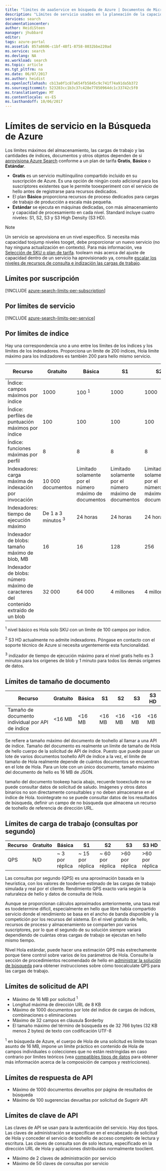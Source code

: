 ```yaml
---
title: "límites de aaaService en búsqueda de Azure | Documentos de Microsoft"
description: "Límites de servicio usados en la planeación de la capacidad y los límites máximos de solicitudes y respuestas de Azure Search."
services: search
documentationcenter: 
author: HeidiSteen
manager: jhubbard
editor: 
tags: azure-portal
ms.assetid: 857a8606-c1bf-48f1-8758-8032bbe220ad
ms.service: search
ms.devlang: NA
ms.workload: search
ms.topic: article
ms.tgt_pltfrm: na
ms.date: 06/07/2017
ms.author: heidist
ms.openlocfilehash: cb13a0f1c87a654fb5845c9c741f74a91da5b372
ms.sourcegitcommit: 523283cc1b3c37c428e77850964dc1c33742c5f0
ms.translationtype: MT
ms.contentlocale: es-ES
ms.lasthandoff: 10/06/2017
---
```

# <a name="service-limits-in-azure-search"></a>Límites de servicio en la Búsqueda de Azure
Los límites máximos del almacenamiento, las cargas de trabajo y las cantidades de índices, documentos y otros objetos dependen de si [aprovisiona Azure Search](search-create-service-portal.md) conforme a un plan de tarifa **Gratis**, **Básico** o **Estándar**.

* **Gratis** es un servicio multiinquilino compartido incluido en su suscripción de Azure. Es una opción de ningún costo adicional para los suscriptores existentes que le permite tooexperiment con el servicio de hello antes de registrarse para recursos dedicados.
* El plan **Básico** proporciona recursos de proceso dedicados para cargas de trabajo de producción a escala más pequeña.
* **Estándar** se ejecuta en máquinas dedicadas, con más almacenamiento y capacidad de procesamiento en cada nivel. Standard incluye cuatro niveles: S1, S2, S3 y S3 High Density (S3 HD).

> [!NOTE]
> Un servicio se aprovisiona en un nivel específico. Si necesita más capacidad toojump niveles tooget, debe proporcionar un nuevo servicio (no hay ninguna actualización en contexto). Para más información, vea [Selección de SKU o plan de tarifa](search-sku-tier.md). toolearn más acerca del ajuste de capacidad dentro de un servicio ha aprovisionado ya, consulte [escalar los niveles de recursos de consulta e indización las cargas de trabajo](search-capacity-planning.md).
>

## <a name="per-subscription-limits"></a>Límites por suscripción
[!INCLUDE [azure-search-limits-per-subscription](../../includes/azure-search-limits-per-subscription.md)]

## <a name="per-service-limits"></a>Por límites de servicio
[!INCLUDE [azure-search-limits-per-service](../../includes/azure-search-limits-per-service.md)]

## <a name="per-index-limits"></a>Por límites de índice
Hay una correspondencia uno a uno entre los límites de los índices y los límites de los indexadores. Proporciona un límite de 200 índices, Hola límite máximo para los indizadores es también 200 para hello mismo servicio.

| Recurso | Gratuito | Básica | S1 | S2 | S3 | S3 HD |
| --- | --- | --- | --- | --- | --- | --- |
| Índice: campos máximos por índice |1000 |100 <sup>1</sup> |1000 |1000 |1000 |1000 |
| Índice: perfiles de puntuación máximos por índice |100 |100 |100 |100 |100 |100 |
| Índice: funciones máximas por perfil |8 |8 |8 |8 |8 |8 |
| Indexadores: carga máxima de indexación por invocación |10 000 documentos |Limitado solamente por el número máximo de documentos |Limitado solamente por el número máximo de documentos |Limitado solamente por el número máximo de documentos |Limitado solamente por el número máximo de documentos |N/D <sup>2</sup> |
| Indexadores: tiempo de ejecución máximo | De 1 a 3 minutos <sup>3</sup> |24 horas |24 horas |24 horas |24 horas |N/D <sup>2</sup> |
| Indexador de blobs: tamaño máximo de blob, MB |16 |16 |128 |256 |256 |N/D <sup>2</sup> |
| Indexador de blobs: número máximo de caracteres del contenido extraído de un blob |32 000 |64 000 |4 millones |4 millones |4 millones |N/D <sup>2</sup> |

<sup>1</sup> nivel básico es Hola solo SKU con un límite de 100 campos por índice.

<sup>2</sup> S3 HD actualmente no admite indexadores. Póngase en contacto con el soporte técnico de Azure si necesita urgentemente esta funcionalidad.

<sup>3</sup> indizador de tiempo de ejecución máximo para el nivel gratis hello es 3 minutos para los orígenes de blob y 1 minuto para todos los demás orígenes de datos.

## <a name="document-size-limits"></a>Límites de tamaño de documento
| Recurso | Gratuito | Básica | S1 | S2 | S3 | S3 HD |
| --- | --- | --- | --- | --- | --- | --- |
| Tamaño de documento individual por API de índice |<16 MB |<16 MB |<16 MB |<16 MB |<16 MB |<16 MB |

Se refiere a tamaño máximo del documento de toohello al llamar a una API de índice. Tamaño del documento es realmente un límite de tamaño de Hola de hello cuerpo de la solicitud de API de índice. Puesto que puede pasar un lote de varios documentos toohello API de índice a la vez, el límite de tamaño de Hola realmente depende de cuántos documentos se encuentran en el lote de Hola. Para un lote con un único documento, tamaño máximo del documento de hello es 16 MB de JSON.

tamaño del documento tookeep hacia abajo, recuerde tooexclude no se puede consultar datos de solicitud de saludo. Imágenes y otros datos binarios no son directamente consultables y no deben almacenarse en el índice de Hola. toointegrate no se puede consultar datos de los resultados de búsqueda, definir un campo de no búsqueda que almacena un recurso de toohello de referencia de dirección URL.

## <a name="workload-limits-queries-per-second"></a>Límites de carga de trabajo (consultas por segundo)
| Recurso | Gratuito | Básica | S1 | S2 | S3 | S3 HD |
| --- | --- | --- | --- | --- | --- | --- |
| QPS |N/D  |~ 3 por réplica |~ 15 por réplica |~ 60 por réplica |>60 por réplica |>60 por réplica |

Las consultas por segundo (QPS) es una aproximación basada en la heurística, con los valores de tooderive estimado de las cargas de trabajo simulada y real por el cliente. Rendimiento QPS exacto varía según la naturaleza de hello y datos de consulta de Hola.

Aunque se proporcionan cálculos aproximados anteriormente, una tasa real es toodetermine difícil, especialmente en hello que libre había compartido servicio donde el rendimiento se basa en el ancho de banda disponible y la competición por los recursos del sistema. En el nivel gratuito de hello, recursos de proceso y almacenamiento se comparten por varios suscriptores, por lo que el segundo de su solución siempre variará dependiendo de cuántas otras cargas de trabajo se ejecutan en hello mismo tiempo.

Nivel Hola estándar, puede hacer una estimación QPS más estrechamente porque tiene control sobre varios de los parámetros de Hola. Consulte la sección de procedimientos recomendado de hello en [administrar la solución de búsqueda](search-manage.md) para obtener instrucciones sobre cómo toocalculate QPS para las cargas de trabajo.

## <a name="api-request-limits"></a>Límites de solicitud de API
* Máximo de 16 MB por solicitud <sup>1</sup>
* Longitud máxima de dirección URL de 8 KB
* Máximo de 1000 documentos por lote del índice de cargas de índices, combinaciones o eliminaciones
* Máximo de 32 campos en cláusula $orderby
* El tamaño máximo del término de búsqueda es de 32 766 bytes (32 KB menos 2 bytes) de texto con codificación UTF-8

<sup>1</sup> en búsqueda de Azure, el cuerpo de Hola de una solicitud es límite tooan asunto de 16 MB, impone un límite práctico en contenido de Hola de campos individuales o colecciones que no están restringidas en caso contrario por límites teóricos (vea [compatibles tipos de datos](https://msdn.microsoft.com/library/azure/dn798938.aspx) para obtener más información acerca de la composición de campos y restricciones).

## <a name="api-response-limits"></a>Límites de respuesta de API
* Máximo de 1000 documentos devueltos por página de resultados de búsqueda
* Máximo de 100 sugerencias devueltas por solicitud de Sugerir API

## <a name="api-key-limits"></a>Límites de clave de API
Las claves de API se usan para la autenticación del servicio. Hay dos tipos. Las claves de administración se especifican en el encabezado de solicitud de Hola y conceder el servicio de toohello de acceso completo de lectura y escritura. Las claves de consulta son de solo lectura, especificado en la dirección URL de Hola y aplicaciones distribuidas normalmente tooclient.

* Máximo de 2 claves de administración por servicio
* Máximo de 50 claves de consultas por servicio
